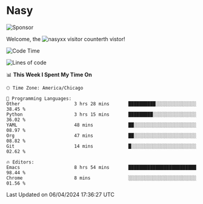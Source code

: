 # Nasy

<!--
<p align="center">
<img height="200" src="https://github-readme-stats.vercel.app/api?username=nasyxx&count_private=true&show_icons=true&theme=dracula&include_all_commits=true"/>
<img height="200" src="https://github-readme-stats.vercel.app/api/top-langs/?username=nasyxx&theme=dracula&hide=html,jupyter+notebook&count_private=true&show_icons=true"/>
</p>

  
----------------
-->

![Sponsor](https://img.shields.io/static/v1.svg?label=Sponsor&message=%E2%9D%A4&logo=GitHub&style=flat&color=pink)
 
Welcome, the ![nasyxx visitor counter](https://count.getloli.com/get/@nasyxx?theme=rule34)th vistor!
 
<!--START_SECTION:waka-->
![Code Time](http://img.shields.io/badge/Code%20Time-4%2C376%20hrs%2019%20mins-blue)

![Lines of code](https://img.shields.io/badge/From%20Hello%20World%20I%27ve%20Written-6.3%20million%20lines%20of%20code-blue)

📊 **This Week I Spent My Time On** 

```text
🕑︎ Time Zone: America/Chicago

💬 Programming Languages: 
Other                    3 hrs 28 mins       ██████████░░░░░░░░░░░░░░░   38.45 % 
Python                   3 hrs 15 mins       █████████░░░░░░░░░░░░░░░░   36.02 % 
YAML                     48 mins             ██░░░░░░░░░░░░░░░░░░░░░░░   08.97 % 
Org                      47 mins             ██░░░░░░░░░░░░░░░░░░░░░░░   08.82 % 
Git                      14 mins             █░░░░░░░░░░░░░░░░░░░░░░░░   02.62 % 

🔥 Editors: 
Emacs                    8 hrs 54 mins       █████████████████████████   98.44 % 
Chrome                   8 mins              ░░░░░░░░░░░░░░░░░░░░░░░░░   01.56 % 
```


 Last Updated on 06/04/2024 17:36:27 UTC
<!--END_SECTION:waka-->

<!-- ![visitors](https://visitor-badge.laobi.icu/badge?page_id=nasyxx.nasyxx) -->
